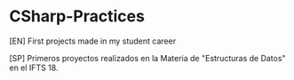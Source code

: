 # CSharp-Practices

[EN] First projects made in my student career

[SP] Primeros proyectos realizados en la Materia de "Estructuras de Datos" en el IFTS 18.
